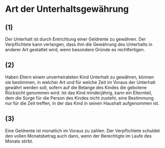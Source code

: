# Art der Unterhaltsgewährung



## (1)

 Der Unterhalt ist durch Entrichtung einer Geldrente zu gewähren. Der Verpflichtete kann verlangen, dass ihm die Gewährung des Unterhalts in anderer Art gestattet wird, wenn besondere Gründe es rechtfertigen.

## (2)

 Haben Eltern einem unverheirateten Kind Unterhalt zu gewähren, können sie bestimmen, in welcher Art und für welche Zeit im Voraus der Unterhalt gewährt werden soll, sofern auf die Belange des Kindes die gebotene Rücksicht genommen wird. Ist das Kind minderjährig, kann ein Elternteil, dem die Sorge für die Person des Kindes nicht zusteht, eine Bestimmung nur für die Zeit treffen, in der das Kind in seinen Haushalt aufgenommen ist.

## (3)

 Eine Geldrente ist monatlich im Voraus zu zahlen. Der Verpflichtete schuldet den vollen Monatsbetrag auch dann, wenn der Berechtigte im Laufe des Monats stirbt. 


